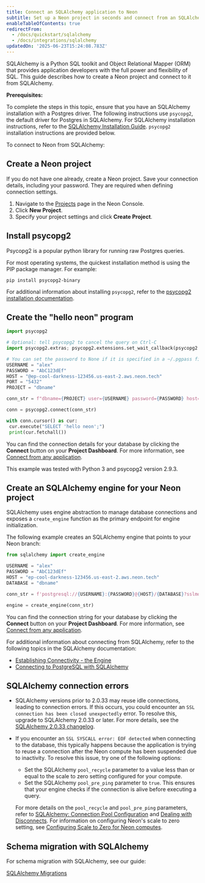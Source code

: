 ```yaml
---
title: Connect an SQLAlchemy application to Neon
subtitle: Set up a Neon project in seconds and connect from an SQLAlchemy application
enableTableOfContents: true
redirectFrom:
  - /docs/quickstart/sqlalchemy
  - /docs/integrations/sqlalchemy
updatedOn: '2025-06-23T15:24:08.783Z'
---
```


SQLAlchemy is a Python SQL toolkit and Object Relational Mapper (ORM) that provides application developers with the full power and flexibility of SQL. This guide describes how to create a Neon project and connect to it from SQLAlchemy.

**Prerequisites:**

To complete the steps in this topic, ensure that you have an SQLAlchemy installation with a Postgres driver. The following instructions use `psycopg2`, the default driver for Postgres in SQLAlchemy. For SQLAlchemy installation instructions, refer to the [SQLAlchemy Installation Guide](https://docs.sqlalchemy.org/en/14/intro.html#installation). `psycopg2` installation instructions are provided below.

To connect to Neon from SQLAlchemy:

<Steps>

## Create a Neon project

If you do not have one already, create a Neon project. Save your connection details, including your password. They are required when defining connection settings.

1. Navigate to the [Projects](https://console.neon.tech/app/projects) page in the Neon Console.
2. Click **New Project**.
3. Specify your project settings and click **Create Project**.

## Install psycopg2

Psycopg2 is a popular python library for running raw Postgres queries.

For most operating systems, the quickest installation method is using the PIP package manager. For example:

```shell
pip install psycopg2-binary
```

For additional information about installing `psycopg2`, refer to the [psycopg2 installation documentation](https://www.psycopg.org/docs/install.html).

## Create the "hello neon" program

```python
import psycopg2

# Optional: tell psycopg2 to cancel the query on Ctrl-C
import psycopg2.extras; psycopg2.extensions.set_wait_callback(psycopg2.extras.wait_select)

# You can set the password to None if it is specified in a ~/.pgpass file
USERNAME = "alex"
PASSWORD = "AbC123dEf"
HOST = "@ep-cool-darkness-123456.us-east-2.aws.neon.tech"
PORT = "5432"
PROJECT = "dbname"

conn_str = f"dbname={PROJECT} user={USERNAME} password={PASSWORD} host={HOST} port={PORT} sslmode=require"

conn = psycopg2.connect(conn_str)

with conn.cursor() as cur:
 cur.execute("SELECT 'hello neon';")
 print(cur.fetchall())
```

You can find the connection details for your database by clicking the **Connect** button on your **Project Dashboard**. For more information, see [Connect from any application](/docs/connect/connect-from-any-app).

<Admonition type="note">
This example was tested with Python 3 and psycopg2 version 2.9.3.
</Admonition>

## Create an SQLAlchemy engine for your Neon project

SQLAlchemy uses engine abstraction to manage database connections and exposes a `create_engine` function as the primary endpoint for engine initialization.

The following example creates an SQLAlchemy engine that points to your Neon branch:

```python
from sqlalchemy import create_engine

USERNAME = "alex"
PASSWORD = "AbC123dEf"
HOST = "ep-cool-darkness-123456.us-east-2.aws.neon.tech"
DATABASE = "dbname"

conn_str = f'postgresql://{USERNAME}:{PASSWORD}@{HOST}/{DATABASE}?sslmode=require&channel_binding=require'

engine = create_engine(conn_str)
```

You can find the connection string for your database by clicking the **Connect** button on your **Project Dashboard**. For more information, see [Connect from any application](/docs/connect/connect-from-any-app).

For additional information about connecting from SQLAlchemy, refer to the following topics in the SQLAlchemy documentation:

- [Establishing Connectivity - the Engine](https://docs.sqlalchemy.org/en/14/tutorial/engine.html)
- [Connecting to PostgreSQL with SQLAlchemy](https://docs.sqlalchemy.org/en/14/core/engines.html#postgresql)

</Steps>

## SQLAlchemy connection errors

- SQLAlchemy versions prior to 2.0.33 may reuse idle connections, leading to connection errors. If this occurs, you could encounter an `SSL connection has been closed unexpectedly` error. To resolve this, upgrade to SQLAlchemy 2.0.33 or later. For more details, see the [SQLAlchemy 2.0.33 changelog](https://docs.sqlalchemy.org/en/20/changelog/changelog_20.html#change-2.0.33-postgresql).
- If you encounter an `SSL SYSCALL error: EOF detected` when connecting to the database, this typically happens because the application is trying to reuse a connection after the Neon compute has been suspended due to inactivity. To resolve this issue, try one of the following options:
  - Set the SQLAlchemy `pool_recycle` parameter to a value less than or equal to the scale to zero setting configured for your compute.
  - Set the SQLAlchemy `pool_pre_ping` parameter to `true`. This ensures that your engine checks if the connection is alive before executing a query.

  For more details on the `pool_recycle` and `pool_pre_ping` parameters, refer to [SQLAlchemy: Connection Pool Configuration](https://docs.sqlalchemy.org/en/20/core/pooling.html#connection-pool-configuration) and [Dealing with Disconnects](https://docs.sqlalchemy.org/en/20/core/pooling.html#connection-pool-configuration). For information on configuring Neon's scale to zero setting, see [Configuring Scale to Zero for Neon computes](/docs/guides/scale-to-zero-guide).

## Schema migration with SQLAlchemy

For schema migration with SQLAlchemy, see our guide:

<DetailIconCards>

<a href="/docs/guides/sqlalchemy-migrations" description="Schema migration with Neon Postgres and SQLAlchemy" icon="app-store" icon="app-store">SQLAlchemy Migrations</a>

</DetailIconCards>

<NeedHelp/>
